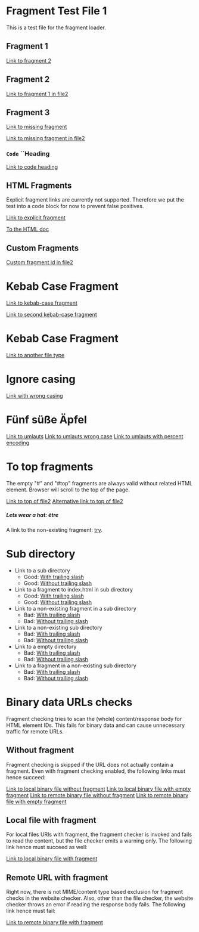 # Fragment Test File 1

This is a test file for the fragment loader.

## Fragment 1

[Link to fragment 2](#fragment-2)

## Fragment 2

[Link to fragment 1 in file2](file2.md#fragment-1)

## Fragment 3

[Link to missing fragment](#missing-fragment)

[Link to missing fragment in file2](file2.md#missing-fragment)

### `Code` ``Heading

[Link to code heading](#code-heading)

## HTML Fragments

Explicit fragment links are currently not supported.
Therefore we put the test into a code block for now to prevent false positives.

<a id="explicit-fragment"></a>

[Link to explicit fragment](#explicit-fragment)

[To the HTML doc](file.html#a-word)

## Custom Fragments

[Custom fragment id in file2](file2.md#custom-id)

# Kebab Case Fragment

[Link to kebab-case fragment](#kebab-case-fragment)

[Link to second kebab-case fragment](#kebab-case-fragment-1)

# Kebab Case Fragment

[Link to another file type](empty_file#fragment)

# Ignore casing

[Link with wrong casing](#IGNORE-CASING)

# Fünf süße Äpfel

[Link to umlauts](#fünf-süße-äpfel)
[Link to umlauts wrong case](#fünf-sÜße-Äpfel)
[Link to umlauts with percent encoding](#f%C3%BCnf-s%C3%BC%C3%9Fe-%C3%A4pfel)

# To top fragments

The empty "#" and "#top" fragments are always valid
without related HTML element. Browser will scroll to the top of the page.

[Link to top of file2](file2.md#)
[Alternative link to top of file2](file2.md#top)

##### Lets wear a hat: être

A link to the non-existing fragment: [try](https://github.com/lycheeverse/lychee#non-existent-anchor).


# Sub directory

- Link to a sub directory
  - Good: [With trailing slash](sub_dir/)
  - Good: [Without trailing slash](sub_dir)
- Link to a fragment to index.html in sub directory
  - Good: [With trailing slash](sub_dir/#a-link-inside-index-html-inside-sub-dir)
  - Good: [Without trailing slash](sub_dir#a-link-inside-index-html-inside-sub-dir)
- Link to a non-existing fragment in a sub directory
  - Bad: [With trailing slash](sub_dir/#non-existing-fragment-1)
  - Bad: [Without trailing slash](sub_dir#non-existing-fragment-2)
- Link to a non-existing sub directory
  - Bad: [With trailing slash](sub_dir_non_existing_1/)
  - Bad: [Without trailing slash](sub_dir_non_existing_2)
- Link to a empty directory
  - Bad: [With trailing slash](empty_dir/)
  - Bad: [Without trailing slash](empty_dir)
- Link to a fragment in a non-existing sub directory
  - Bad: [With trailing slash](empty_dir/#non-existing-fragment-3)
  - Bad: [Without trailing slash](empty_dir#non-existing-fragment-4)

# Binary data URLs checks

Fragment checking tries to scan the (whole) content/response body for HTML element IDs.
This fails for binary data and can cause unnecessary traffic for remote URLs.

## Without fragment

Fragment checking is skipped if the URL does not actually contain a fragment.
Even with fragment checking enabled, the following links must hence succeed:

[Link to local binary file without fragment](zero.bin)
[Link to local binary file with empty fragment](zero.bin#)
[Link to remote binary file without fragment](https://raw.githubusercontent.com/lycheeverse/lychee/master/fixtures/fragments/zero.bin)
[Link to remote binary file with empty fragment](https://raw.githubusercontent.com/lycheeverse/lychee/master/fixtures/fragments/zero.bin#)

## Local file with fragment

For local files URIs with fragment, the fragment checker is invoked and fails to read the content,
but the file checker emits a warning only. The following link hence must succeed as well:

[Link to local binary file with fragment](zero.bin#fragment)

## Remote URL with fragment

Right now, there is not MIME/content type based exclusion for fragment checks in the website checker.
Also, other than the file checker, the website checker throws an error if reading the response body fails.
The following link hence must fail:

[Link to remote binary file with fragment](https://raw.githubusercontent.com/lycheeverse/lychee/master/fixtures/fragments/zero.bin#fragment)
